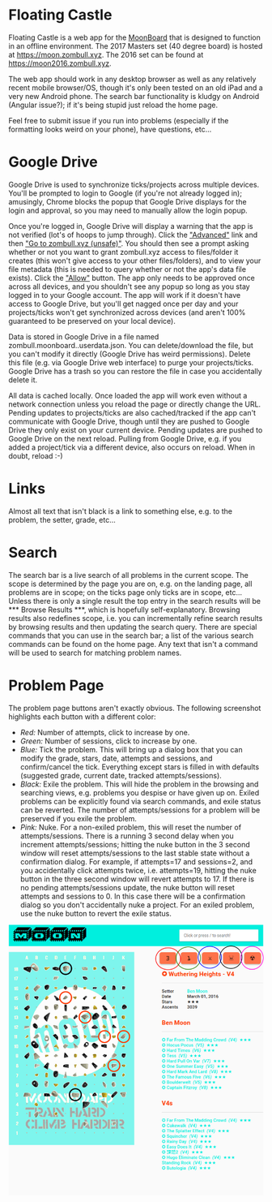 Floating Castle
===============
Floating Castle is a web app for the [MoonBoard](https://www.moonboard.com) that is designed to function in an offline environment.  The 2017 Masters set (40 degree board) is hosted at https://moon.zombull.xyz.  The 2016 set can be found at https://moon2016.zombull.xyz.

The web app should work in any desktop browser as well as any relatively recent mobile browser/OS, though it's only been tested on an old iPad and a very new Android phone.  The search bar functionality is kludgy on Android (Angular issue?); if it's being stupid just reload the home page.

Feel free to submit issue if you run into problems (especially if the formatting looks weird on your phone), have questions, etc...


Google Drive
============

Google Drive is used to synchronize ticks/projects across multiple devices.  You'll be prompted to login to Google (if you're not already logged in); amusingly, Chrome blocks the popup that Google Drive displays for the login and approval, so you may need to manually allow the login popup.

Once you're logged in, Google Drive will display a warning that the app is not verified (lot's of hoops to jump through).  Click the ["Advanced"](readme/advanced.png) link and then ["Go to zombull.xyz (unsafe)"](readme/goto.png).  You should then see a prompt asking whether or not you want to grant zombull.xyz access to files/folder it creates (this won't give access to your other files/folders), and to view your file metadata (this is needed to query whether or not the app's data file exists).  Click the ["Allow"](readme/allow.png) button.  The app only needs to be approved once across all devices, and you shouldn't see any popup so long as you stay logged in to your Google account.  The app will work if it doesn't have access to Google Drive, but you'll get nagged once per day and your projects/ticks won't get synchronized across devices (and aren't 100% guaranteed to be preserved on your local device).

Data is stored in Google Drive in a file named zombull.moonboard.<year>.userdata.json.  You can delete/download the file, but you can't modify it directly (Google Drive has weird permissions).  Delete this file (e.g. via Google Drive web interface) to purge your projects/ticks.  Google Drive has a trash so you can restore the file in case you accidentally delete it.

All data is cached locally.  Once loaded the app will work even without a network connection unless you reload the page or directly change the URL.  Pending updates to projects/ticks are also cached/tracked if the app can't communicate with Google Drive, though until they are pushed to Google Drive they only exist on your current device.  Pending updates are pushed to Google Drive on the next reload.  Pulling from Google Drive, e.g. if you added a project/tick via a different device, also occurs on reload.  When in doubt, reload :-)

Links
=====

Almost all text that isn't black is a link to something else, e.g. to the problem, the setter, grade, etc...

Search
======

The search bar is a live search of all problems in the current scope.  The scope is determined by the page you are on, e.g. on the landing page, all problems are in scope; on the ticks page only ticks are in scope, etc...  Unless there is only a single result the top entry in the search results will be *** Browse Results ***, which is hopefully self-explanatory.  Browsing results also redefines scope, i.e. you can incrementally refine search results by browsing results and then updating the search query.  There are special commands that you can use in the search bar; a list of the various search commands can be found on the home page.  Any text that isn't a command will be used to search for matching problem names.


Problem Page
============
The problem page buttons aren't exactly obvious.  The following screenshot highlights each button with a different color:

  * _Red:_    Number of attempts, click to increase by one.
  * _Green:_  Number of sessions, click to increase by one.
  * _Blue:_   Tick the problem.  This will bring up a dialog box that you can modify the grade, stars, date, attempts and sessions, and confirm/cancel the tick. Everything except stars is filled in with defaults (suggested grade, current date, tracked attempts/sessions).
  * _Black:_   Exile the problem.  This will hide the problem in the browsing and searching views, e.g. problems you despise or have given up on.  Exiled problems can be explicitly found via search commands, and exile status can be reverted.  The number of attempts/sessions for a problem will be preserved if you exile the problem.
  * _Pink:_    Nuke.  For a non-exiled problem, this will reset the number of attempts/sessions.  There is a running 3 second delay when you increment attempts/sessions; hitting the nuke button in the 3 second window will reset attempts/sessions to the last stable state without a confirmation dialog.  For example, if attempts=17 and sessions=2, and you accidentally click attempts twice, i.e. attempts=19, hitting the nuke button in the three second window will revert attempts to 17.  If there is no pending attempts/sessions update, the nuke button will reset attempts and sessions to 0.  In this case there will be a confirmation dialog so you don't accidentally nuke a project.  For an exiled problem, use the nuke button to revert the exile status.

![Problem Page](readme/problem.png)